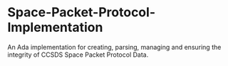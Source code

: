 # Space-Packet-Protocol-Implementation
An Ada implementation for creating, parsing, managing and ensuring the integrity of CCSDS Space Packet Protocol Data.
